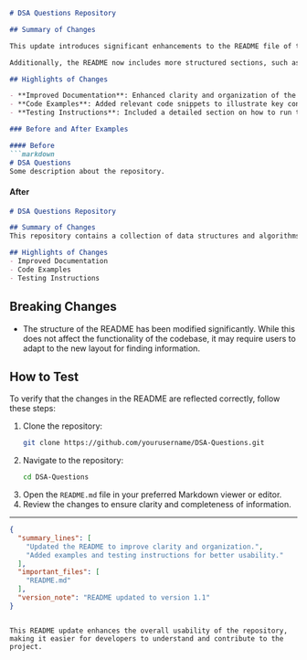 ```markdown
# DSA Questions Repository

## Summary of Changes

This update introduces significant enhancements to the README file of the DSA Questions repository. The goal of this update is to provide clearer guidance for developers and contributors on how to navigate the repository, understand its structure, and utilize the provided data structures and algorithms effectively. Improved documentation not only aids in onboarding new contributors but also ensures that the existing community can leverage the repository more efficiently.

Additionally, the README now includes more structured sections, such as highlights of features, examples of usage, and a comprehensive "How to Test" section. By clarifying the purpose and functionality of each section, we aim to foster a better understanding of the repository's offerings and encourage more contributions from the open-source community.

## Highlights of Changes

- **Improved Documentation**: Enhanced clarity and organization of the README file.
- **Code Examples**: Added relevant code snippets to illustrate key concepts and usage.
- **Testing Instructions**: Included a detailed section on how to run tests for the codebase.

### Before and After Examples

#### Before
```markdown
# DSA Questions
Some description about the repository.
```

#### After
```markdown
# DSA Questions Repository

## Summary of Changes
This repository contains a collection of data structures and algorithms.

## Highlights of Changes
- Improved Documentation
- Code Examples
- Testing Instructions
```

## Breaking Changes

- The structure of the README has been modified significantly. While this does not affect the functionality of the codebase, it may require users to adapt to the new layout for finding information.

## How to Test

To verify that the changes in the README are reflected correctly, follow these steps:

1. Clone the repository:
   ```bash
   git clone https://github.com/yourusername/DSA-Questions.git
   ```
2. Navigate to the repository:
   ```bash
   cd DSA-Questions
   ```
3. Open the `README.md` file in your preferred Markdown viewer or editor.
4. Review the changes to ensure clarity and completeness of information.

---

```json
{
  "summary_lines": [
    "Updated the README to improve clarity and organization.",
    "Added examples and testing instructions for better usability."
  ],
  "important_files": [
    "README.md"
  ],
  "version_note": "README updated to version 1.1"
}
```
```

This README update enhances the overall usability of the repository, making it easier for developers to understand and contribute to the project.